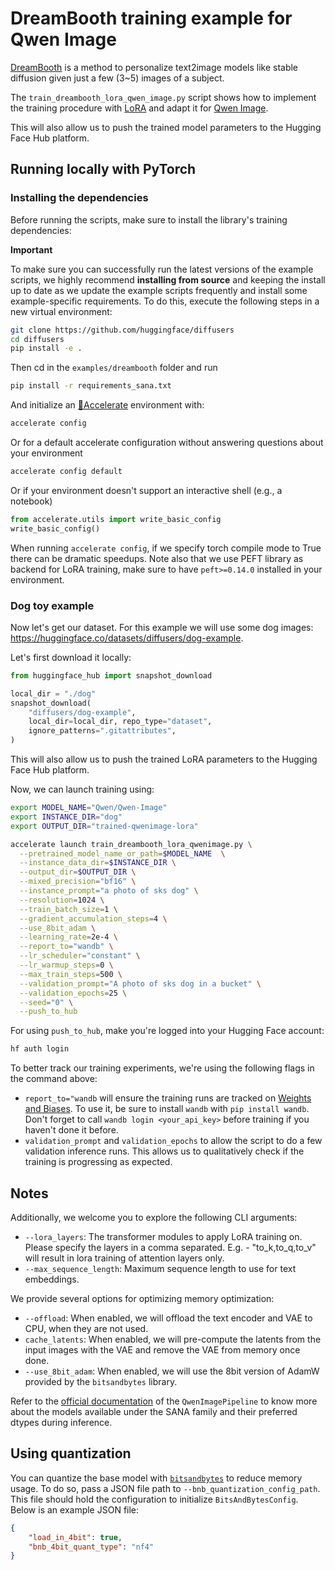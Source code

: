 # DreamBooth training example for Qwen Image

[DreamBooth](https://huggingface.co/papers/2208.12242) is a method to personalize text2image models like stable diffusion given just a few (3~5) images of a subject.

The `train_dreambooth_lora_qwen_image.py` script shows how to implement the training procedure with [LoRA](https://huggingface.co/docs/peft/conceptual_guides/adapter#low-rank-adaptation-lora) and adapt it for [Qwen Image](https://huggingface.co/Qwen/Qwen-Image). 


This will also allow us to push the trained model parameters to the Hugging Face Hub platform.

## Running locally with PyTorch

### Installing the dependencies

Before running the scripts, make sure to install the library's training dependencies:

**Important**

To make sure you can successfully run the latest versions of the example scripts, we highly recommend **installing from source** and keeping the install up to date as we update the example scripts frequently and install some example-specific requirements. To do this, execute the following steps in a new virtual environment:

```bash
git clone https://github.com/huggingface/diffusers
cd diffusers
pip install -e .
```

Then cd in the `examples/dreambooth` folder and run
```bash
pip install -r requirements_sana.txt
```

And initialize an [🤗Accelerate](https://github.com/huggingface/accelerate/) environment with:

```bash
accelerate config
```

Or for a default accelerate configuration without answering questions about your environment

```bash
accelerate config default
```

Or if your environment doesn't support an interactive shell (e.g., a notebook)

```python
from accelerate.utils import write_basic_config
write_basic_config()
```

When running `accelerate config`, if we specify torch compile mode to True there can be dramatic speedups.
Note also that we use PEFT library as backend for LoRA training, make sure to have `peft>=0.14.0` installed in your environment.


### Dog toy example

Now let's get our dataset. For this example we will use some dog images: https://huggingface.co/datasets/diffusers/dog-example.

Let's first download it locally:

```python
from huggingface_hub import snapshot_download

local_dir = "./dog"
snapshot_download(
    "diffusers/dog-example",
    local_dir=local_dir, repo_type="dataset",
    ignore_patterns=".gitattributes",
)
```

This will also allow us to push the trained LoRA parameters to the Hugging Face Hub platform.

Now, we can launch training using:

```bash
export MODEL_NAME="Qwen/Qwen-Image"
export INSTANCE_DIR="dog"
export OUTPUT_DIR="trained-qwenimage-lora"

accelerate launch train_dreambooth_lora_qwenimage.py \
  --pretrained_model_name_or_path=$MODEL_NAME  \
  --instance_data_dir=$INSTANCE_DIR \
  --output_dir=$OUTPUT_DIR \
  --mixed_precision="bf16" \
  --instance_prompt="a photo of sks dog" \
  --resolution=1024 \
  --train_batch_size=1 \
  --gradient_accumulation_steps=4 \
  --use_8bit_adam \
  --learning_rate=2e-4 \
  --report_to="wandb" \
  --lr_scheduler="constant" \
  --lr_warmup_steps=0 \
  --max_train_steps=500 \
  --validation_prompt="A photo of sks dog in a bucket" \
  --validation_epochs=25 \
  --seed="0" \
  --push_to_hub
```

For using `push_to_hub`, make you're logged into your Hugging Face account:

```bash
hf auth login
```

To better track our training experiments, we're using the following flags in the command above:

* `report_to="wandb` will ensure the training runs are tracked on [Weights and Biases](https://wandb.ai/site). To use it, be sure to install `wandb` with `pip install wandb`. Don't forget to call `wandb login <your_api_key>` before training if you haven't done it before.
* `validation_prompt` and `validation_epochs` to allow the script to do a few validation inference runs. This allows us to qualitatively check if the training is progressing as expected.

## Notes

Additionally, we welcome you to explore the following CLI arguments:

* `--lora_layers`: The transformer modules to apply LoRA training on. Please specify the layers in a comma separated. E.g. - "to_k,to_q,to_v" will result in lora training of attention layers only.
* `--max_sequence_length`: Maximum sequence length to use for text embeddings.

We provide several options for optimizing memory optimization:

* `--offload`: When enabled, we will offload the text encoder and VAE to CPU, when they are not used.
* `cache_latents`: When enabled, we will pre-compute the latents from the input images with the VAE and remove the VAE from memory once done.
* `--use_8bit_adam`: When enabled, we will use the 8bit version of AdamW provided by the `bitsandbytes` library.

Refer to the [official documentation](https://huggingface.co/docs/diffusers/main/en/api/pipelines/qwenimage) of the `QwenImagePipeline` to know more about the models available under the SANA family and their preferred dtypes during inference.

## Using quantization

You can quantize the base model with [`bitsandbytes`](https://huggingface.co/docs/bitsandbytes/index) to reduce memory usage. To do so, pass a JSON file path to `--bnb_quantization_config_path`. This file should hold the configuration to initialize `BitsAndBytesConfig`. Below is an example JSON file:

```json
{
    "load_in_4bit": true,
    "bnb_4bit_quant_type": "nf4"
}
```
